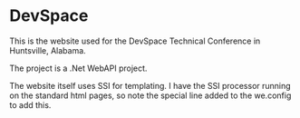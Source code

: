 # DevSpace
This is the website used for the DevSpace Technical Conference in Huntsville, Alabama.

The project is a .Net WebAPI project.

The website itself uses SSI for templating. I have the SSI processor running on the standard html pages, so note the special line added to the we.config to add this.
